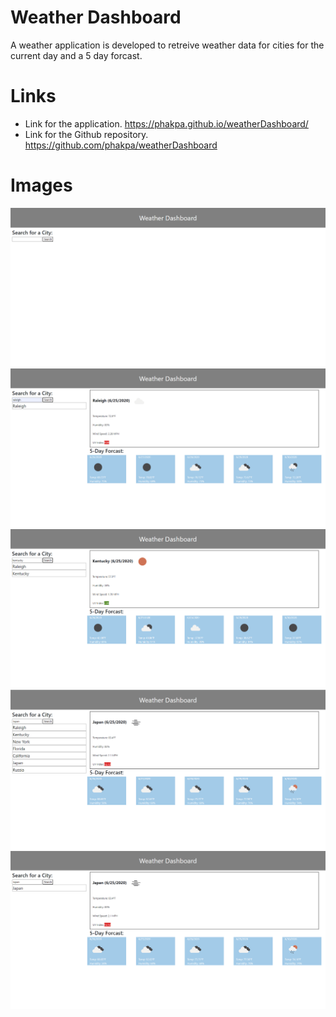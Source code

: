# Weather Dashboard

A weather application is developed to retreive weather data for cities for the current day and a 5 day forcast.

# Links

- Link for the application. https://phakpa.github.io/weatherDashboard/
- Link for the Github repository. https://github.com/phakpa/weatherDashboard

# Images

![](images/weatherDash1.PNG)
![](images/weatherDash2.PNG)
![](images/weatherDash3.PNG)
![](images/weatherDash4.PNG)
![](images/weatherDash5.PNG)
